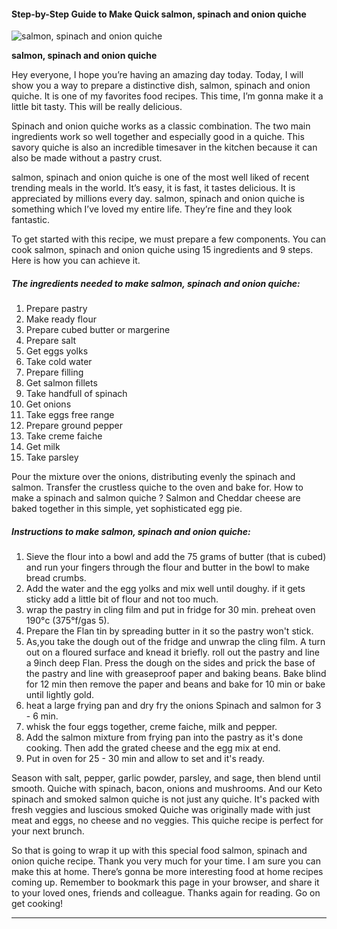             

#### Step-by-Step Guide to Make Quick salmon, spinach and onion quiche

![salmon, spinach and onion quiche](https://img-global.cpcdn.com/recipes/29938428/751x532cq70/salmon-spinach-and-onion-quiche-recipe-main-photo.jpg)

**salmon, spinach and onion quiche**

Hey everyone, I hope you’re having an amazing day today. Today, I will show you a way to prepare a distinctive dish, salmon, spinach and onion quiche. It is one of my favorites food recipes. This time, I’m gonna make it a little bit tasty. This will be really delicious.

Spinach and onion quiche works as a classic combination. The two main ingredients work so well together and especially good in a quiche. This savory quiche is also an incredible timesaver in the kitchen because it can also be made without a pastry crust.

salmon, spinach and onion quiche is one of the most well liked of recent trending meals in the world. It’s easy, it is fast, it tastes delicious. It is appreciated by millions every day. salmon, spinach and onion quiche is something which I’ve loved my entire life. They’re fine and they look fantastic.

To get started with this recipe, we must prepare a few components. You can cook salmon, spinach and onion quiche using 15 ingredients and 9 steps. Here is how you can achieve it.

##### The ingredients needed to make salmon, spinach and onion quiche:

1.  Prepare pastry
2.  Make ready flour
3.  Prepare cubed butter or margerine
4.  Prepare salt
5.  Get eggs yolks
6.  Take cold water
7.  Prepare filling
8.  Get salmon fillets
9.  Take handfull of spinach
10.  Get onions
11.  Take eggs free range
12.  Prepare ground pepper
13.  Take creme faiche
14.  Get milk
15.  Take parsley

Pour the mixture over the onions, distributing evenly the spinach and salmon. Transfer the crustless quiche to the oven and bake for. How to make a spinach and salmon quiche ? Salmon and Cheddar cheese are baked together in this simple, yet sophisticated egg pie.

##### Instructions to make salmon, spinach and onion quiche:

1.  Sieve the flour into a bowl and add the 75 grams of butter (that is cubed) and run your fingers through the flour and butter in the bowl to make bread crumbs.
2.  Add the water and the egg yolks and mix well until doughy. if it gets sticky add a little bit of flour and not too much.
3.  wrap the pastry in cling film and put in fridge for 30 min. preheat oven 190°c (375°f/gas 5).
4.  Prepare the Flan tin by spreading butter in it so the pastry won't stick.
5.  As,you take the dough out of the fridge and unwrap the cling film. A turn out on a floured surface and knead it briefly. roll out the pastry and line a 9inch deep Flan. Press the dough on the sides and prick the base of the pastry and line with greaseproof paper and baking beans. Bake blind for 12 min then remove the paper and beans and bake for 10 min or bake until lightly gold.
6.  heat a large frying pan and dry fry the onions Spinach and salmon for 3 - 6 min.
7.  whisk the four eggs together, creme faiche, milk and pepper.
8.  Add the salmon mixture from frying pan into the pastry as it's done cooking. Then add the grated cheese and the egg mix at end.
9.  Put in oven for 25 - 30 min and allow to set and it's ready.

Season with salt, pepper, garlic powder, parsley, and sage, then blend until smooth. Quiche with spinach, bacon, onions and mushrooms. And our Keto spinach and smoked salmon quiche is not just any quiche. It's packed with fresh veggies and luscious smoked Quiche was originally made with just meat and eggs, no cheese and no veggies. This quiche recipe is perfect for your next brunch.

So that is going to wrap it up with this special food salmon, spinach and onion quiche recipe. Thank you very much for your time. I am sure you can make this at home. There’s gonna be more interesting food at home recipes coming up. Remember to bookmark this page in your browser, and share it to your loved ones, friends and colleague. Thanks again for reading. Go on get cooking!

* * *